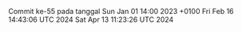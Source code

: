 Commit ke-55 pada tanggal Sun Jan 01 14:00 2023 +0100
Fri Feb 16 14:43:06 UTC 2024
Sat Apr 13 11:23:26 UTC 2024
